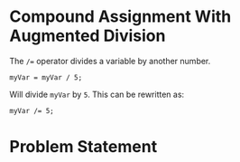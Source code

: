 # Compound Assignment With Augmented Division
The ```/=``` operator divides a variable by another number.
```
myVar = myVar / 5;
```
Will divide ```myVar``` by ```5```. This can be rewritten as:
```
myVar /= 5;
```

# Problem Statement
